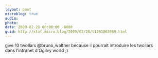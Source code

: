 ```yaml
---
layout: post
microblog: true
audio: 
photo: 
date: 2009-02-28 00:00:00 -0000
guid: http://xtof.micro.blog/2009/02/28/t1261863089.html
---
```

give 10 twollars @bruno_walther because il pourrait introduire les twollars dans l'intranet d'Ogilvy world ;)
